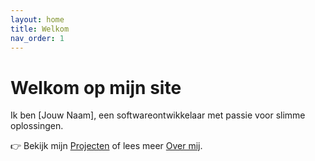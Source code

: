 ```yaml
---
layout: home
title: Welkom
nav_order: 1
---
```


# Welkom op mijn site

Ik ben [Jouw Naam], een softwareontwikkelaar met passie voor slimme oplossingen.

👉 Bekijk mijn [Projecten](./projecten) of lees meer [Over mij](./over-mij).
